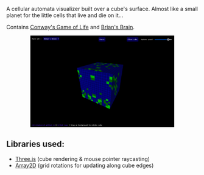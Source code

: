 A cellular automata visualizer built over a cube's surface. Almost like a small planet for the little cells that live and die on it... 

Contains [Conway's Game of Life](https://en.wikipedia.org/wiki/Conway%27s_Game_of_Life) and [Brian's Brain](https://en.wikipedia.org/wiki/Brian%27s_Brain).


<center>
    <img src="golcube.png" width=75% style="max-width:500px"></img>
</center>

## Libraries used:
- [Three.js](https://threejs.org/) (cube rendering & mouse pointer raycasting)
- [Array2D](https://github.com/matthewtoast/Array2D.js/) (grid rotations for updating along cube edges)